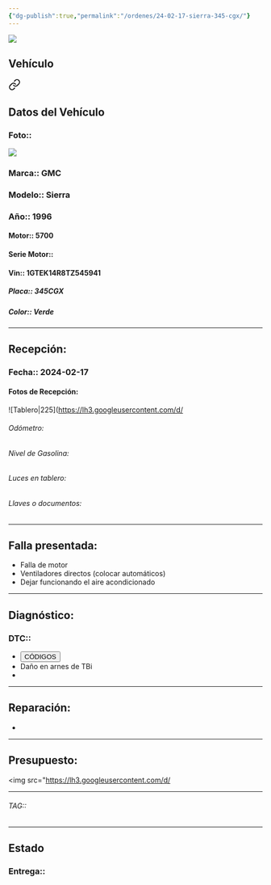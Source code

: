 ```yaml
---
{"dg-publish":true,"permalink":"/ordenes/24-02-17-sierra-345-cgx/"}
---
```


<img src="https://lh3.googleusercontent.com/d/137fl3TIZ0-PU8b-Pt0bsjclwHub_u78G" class="logo">

## Vehículo

<div class="transclusion internal-embed is-loaded"><a class="markdown-embed-link" href="/vehiculos/gmc/sierra-345-cgx/#datos-del-vehiculo" aria-label="Open link"><svg xmlns="http://www.w3.org/2000/svg" width="24" height="24" viewBox="0 0 24 24" fill="none" stroke="currentColor" stroke-width="2" stroke-linecap="round" stroke-linejoin="round" class="svg-icon lucide-link"><path d="M10 13a5 5 0 0 0 7.54.54l3-3a5 5 0 0 0-7.07-7.07l-1.72 1.71"></path><path d="M14 11a5 5 0 0 0-7.54-.54l-3 3a5 5 0 0 0 7.07 7.07l1.71-1.71"></path></svg></a><div class="markdown-embed">



## Datos del Vehículo 
### Foto:: 
<img src="https://lh3.googleusercontent.com/d/145hr6sO3SOvDvp6jnEM6wrEVjhxFDSFp">

### Marca:: GMC
### Modelo:: Sierra
### Año:: 1996
#### Motor:: 5700
#### Serie Motor:: 
#### Vin:: 1GTEK14R8TZ545941
##### Placa:: 345CGX
##### Color:: Verde
---


</div></div>


## Recepción:
### Fecha:: 2024-02-17
#### Fotos de Recepción: 
![Tablero|225](https://lh3.googleusercontent.com/d/

###### Odómetro: 
###### Nivel de Gasolina: 
###### Luces en tablero: 
###### Llaves o documentos: 

---

## Falla presentada:
- Falla de motor 
- Ventiladores directos (colocar automáticos)
- Dejar funcionando el aire acondicionado 


---

## Diagnóstico:
### DTC:: 

- <a href="http"><button class="btn success">CÓDIGOS</button></a>
- Daño en arnes de TBi
- 

---
## Reparación:
- 

---

## Presupuesto:

<img src="https://lh3.googleusercontent.com/d/

---

###### TAG:: 

---

## Estado

### Entrega:: 



